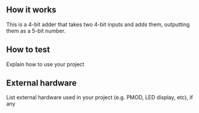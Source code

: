 <!---

This file is used to generate your project datasheet. Please fill in the information below and delete any unused
sections.

You can also include images in this folder and reference them in the markdown. Each image must be less than
512 kb in size, and the combined size of all images must be less than 1 MB.
-->

## How it works

This is a 4-bit adder that takes two 4-bit inputs and adds them, outputting them as a 5-bit number.

## How to test

Explain how to use your project

## External hardware

List external hardware used in your project (e.g. PMOD, LED display, etc), if any
